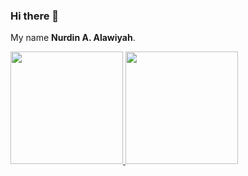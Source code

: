 ### Hi there 👋

My name **Nurdin A. Alawiyah**.

<p align="left">
<a href="https://github.com/nurdinahmadalawiyah">
  <img height="180em" src="https://github-readme-stats-eight-theta.vercel.app/api?username=nurdinahmadalawiyah&show_icons=true&theme=algolia&include_all_commits=true&count_private=true"/>
  <img height="180em" src="https://github-readme-stats-eight-theta.vercel.app/api/top-langs/?username=nurdinahmadalawiyah&layout=compact&langs_count=8&theme=algolia"/>
</a>
</p>

<!--
**nurdinahmadalawiyah/nurdinahmadalawiyah** is a ✨ _special_ ✨ repository because its `README.md` (this file) appears on your GitHub profile.

Here are some ideas to get you started:

- 🔭 I’m currently working on ...
- 🌱 I’m currently learning ...
- 👯 I’m looking to collaborate on ...
- 🤔 I’m looking for help with ...
- 💬 Ask me about ...
- 📫 How to reach me: ...
- 😄 Pronouns: ...
- ⚡ Fun fact: ...
-->
